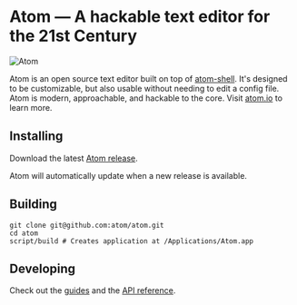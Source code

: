 # Atom — A hackable text editor for the 21st Century

![Atom](http://i.imgur.com/OrTvUAD.png)

Atom is an open source text editor built on top of
[atom-shell](http://github.com/atom/atom-shell). It's designed to be
customizable, but also usable without needing to edit a config file. Atom is
modern, approachable, and hackable to the core. Visit [atom.io](http://atom.io)
to learn more.

## Installing

Download the latest [Atom release](https://github.com/atom/atom/releases/latest).

Atom will automatically update when a new release is available.

## Building

```
git clone git@github.com:atom/atom.git
cd atom
script/build # Creates application at /Applications/Atom.app
```

## Developing
Check out the [guides](https://atom.io/docs/latest) and the [API reference](atom.io/docs/api).
